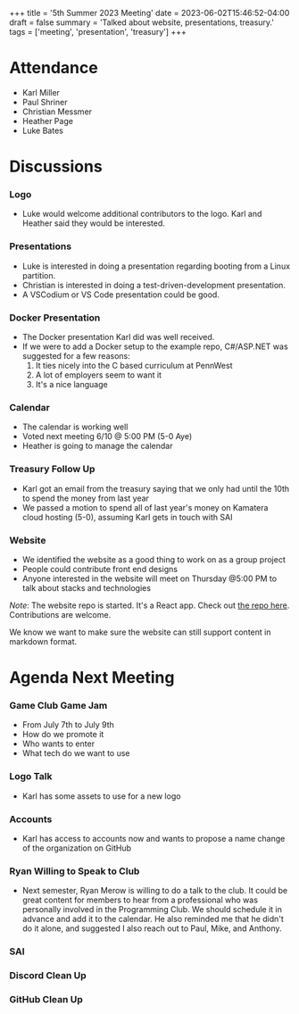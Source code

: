 +++
title = '5th Summer 2023 Meeting'
date = 2023-06-02T15:46:52-04:00
draft = false
summary = 'Talked about website, presentations, treasury.'
tags = ['meeting', 'presentation', 'treasury']
+++

# Attendance

- Karl Miller
- Paul Shriner
- Christian Messmer
- Heather Page
- Luke Bates

# Discussions

### Logo

- Luke would welcome additional contributors to the logo. Karl and Heather said they would be interested.

### Presentations

- Luke is interested in doing a presentation regarding booting from a Linux partition.
- Christian is interested in doing a test-driven-development presentation.
- A VSCodium or VS Code presentation could be good.

### Docker Presentation

- The Docker presentation Karl did was well received.
- If we were to add a Docker setup to the example repo, C#/ASP.NET was suggested for a few reasons:
    1. It ties nicely into the C based curriculum at PennWest
    2. A lot of employers seem to want it
    3. It's a nice language

### Calendar

- The calendar is working well
- Voted next meeting 6/10 @ 5:00 PM (5-0 Aye)
- Heather is going to manage the calendar

### Treasury Follow Up

- Karl got an email from the treasury saying that we only had until the 10th to spend the money from last year
- We passed a motion to spend all of last year's money on Kamatera cloud hosting (5-0), assuming Karl gets in touch with SAI

### Website

- We identified the website as a good thing to work on as a group project
- People could contribute front end designs
- Anyone interested in the website will meet on Thursday @5:00 PM to talk about stacks and technologies

_Note_: The website repo is started. It's a React app. Check out [the repo here](https://github.com/pwsdc/new-website). Contributions are welcome.

We know we want to make sure the website can still support content in markdown format.

# Agenda Next Meeting

### Game Club Game Jam

- From July 7th to July 9th
- How do we promote it
- Who wants to enter
- What tech do we want to use

### Logo Talk

- Karl has some assets to use for a new logo

### Accounts

- Karl has access to accounts now and wants to propose a name change of the organization on GitHub

### Ryan Willing to Speak to Club

- Next semester, Ryan Merow is willing to do a talk to the club. It could be great content for members to hear from a professional who was personally involved in the Programming Club. We should schedule it in advance and add it to the calendar. He also reminded me that he didn't do it alone, and suggested I also reach out to Paul, Mike, and Anthony.

### SAI

### Discord Clean Up

### GitHub Clean Up
